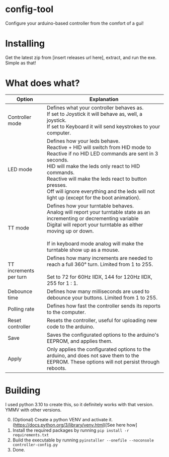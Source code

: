 # config-tool
Configure your arduino-based controller from the comfort of a gui!

# Installing
Get the latest zip from [insert releases url here], extract, and run the exe. Simple as that!

# What does what?
| Option                 | Explanation                                                                                                                                                                                                                                                                                                                                     |
|------------------------|-------------------------------------------------------------------------------------------------------------------------------------------------------------------------------------------------------------------------------------------------------------------------------------------------------------------------------------------------|
| Controller mode        | Defines what your controller behaves as.<br>If set to Joystick it will behave as, well, a joystick.<br>If set to Keyboard it will send keystrokes to your computer.                                                                                                                                                                             |
| LED mode               | Defines how your leds behave.<br>Reactive + HID will switch from HID mode to Reactive if no HID LED commands are sent in 3 seconds.<br>HID will make the leds only react to HID commands.<br>Reactive will make the leds react to button presses.<br>Off will ignore everything and the leds will not light up (except for the boot animation). |
| TT mode                | Defines how your turntable behaves.<br>Analog will report your turntable state as an incrementing or decrementing variable<br>Digital will report your turntable as either moving up or down.<br><br>If in keyboard mode analog will make the turntable show up as a mouse.                                                                     |
| TT increments per turn | Defines how many increments are needed to reach a full 360° turn. Limited from 1 to 255.<br><br>Set to 72 for 60Hz IIDX, 144 for 120Hz IIDX, 255 for 1 : 1.                                                                                                                                                                                     |
| Debounce time          | Defines how many milliseconds are used to debounce your buttons. Limited from 1 to 255.                                                                                                                                                                                                                                                         |
| Polling rate           | Defines how fast the controller sends its reports to the computer.                                                                                                                                                                                                                                                                              |
| Reset controller       | Resets the controller, useful for uploading new code to the arduino.                                                                                                                                                                                                                                                                            |
| Save                   | Saves the configurated options to the arduino's EEPROM, and applies them.                                                                                                                                                                                                                                                                       |
| Apply                  | Only applies the configurated options to the arduino, and does not save them to the EEPROM. These options will not persist through reboots.

# Building
I used python 3.10 to create this, so it definitely works with that version. YMMV with other versions.

0. (Optional) Create a python VENV and activate it. (https://docs.python.org/3/library/venv.html)[See here how]
1. Install the required packages by running `pip install -r requirements.txt`
2. Build the executable by running `pyinstaller --onefile --noconsole controller-config.py`
3. Done.